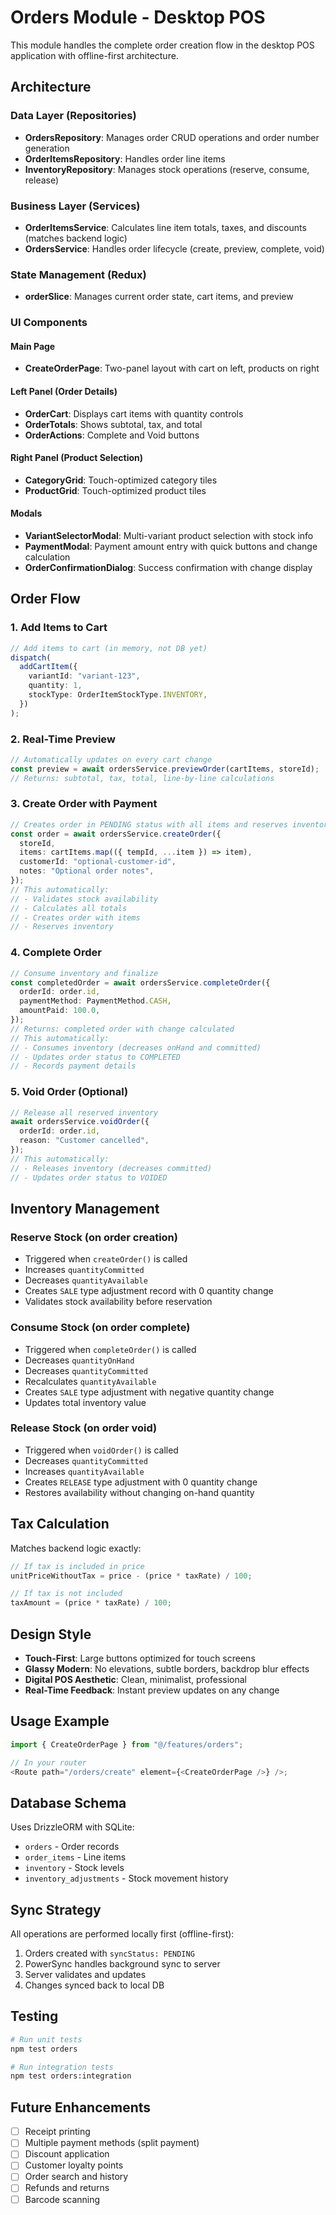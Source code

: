 # Orders Module - Desktop POS

This module handles the complete order creation flow in the desktop POS application with offline-first architecture.

## Architecture

### Data Layer (Repositories)

- **OrdersRepository**: Manages order CRUD operations and order number generation
- **OrderItemsRepository**: Handles order line items
- **InventoryRepository**: Manages stock operations (reserve, consume, release)

### Business Layer (Services)

- **OrderItemsService**: Calculates line item totals, taxes, and discounts (matches backend logic)
- **OrdersService**: Handles order lifecycle (create, preview, complete, void)

### State Management (Redux)

- **orderSlice**: Manages current order state, cart items, and preview

### UI Components

#### Main Page

- **CreateOrderPage**: Two-panel layout with cart on left, products on right

#### Left Panel (Order Details)

- **OrderCart**: Displays cart items with quantity controls
- **OrderTotals**: Shows subtotal, tax, and total
- **OrderActions**: Complete and Void buttons

#### Right Panel (Product Selection)

- **CategoryGrid**: Touch-optimized category tiles
- **ProductGrid**: Touch-optimized product tiles

#### Modals

- **VariantSelectorModal**: Multi-variant product selection with stock info
- **PaymentModal**: Payment amount entry with quick buttons and change calculation
- **OrderConfirmationDialog**: Success confirmation with change display

## Order Flow

### 1. Add Items to Cart

```typescript
// Add items to cart (in memory, not DB yet)
dispatch(
  addCartItem({
    variantId: "variant-123",
    quantity: 1,
    stockType: OrderItemStockType.INVENTORY,
  })
);
```

### 2. Real-Time Preview

```typescript
// Automatically updates on every cart change
const preview = await ordersService.previewOrder(cartItems, storeId);
// Returns: subtotal, tax, total, line-by-line calculations
```

### 3. Create Order with Payment

```typescript
// Creates order in PENDING status with all items and reserves inventory
const order = await ordersService.createOrder({
  storeId,
  items: cartItems.map(({ tempId, ...item }) => item),
  customerId: "optional-customer-id",
  notes: "Optional order notes",
});
// This automatically:
// - Validates stock availability
// - Calculates all totals
// - Creates order with items
// - Reserves inventory
```

### 4. Complete Order

```typescript
// Consume inventory and finalize
const completedOrder = await ordersService.completeOrder({
  orderId: order.id,
  paymentMethod: PaymentMethod.CASH,
  amountPaid: 100.0,
});
// Returns: completed order with change calculated
// This automatically:
// - Consumes inventory (decreases onHand and committed)
// - Updates order status to COMPLETED
// - Records payment details
```

### 5. Void Order (Optional)

```typescript
// Release all reserved inventory
await ordersService.voidOrder({
  orderId: order.id,
  reason: "Customer cancelled",
});
// This automatically:
// - Releases inventory (decreases committed)
// - Updates order status to VOIDED
```

## Inventory Management

### Reserve Stock (on order creation)

- Triggered when `createOrder()` is called
- Increases `quantityCommitted`
- Decreases `quantityAvailable`
- Creates `SALE` type adjustment record with 0 quantity change
- Validates stock availability before reservation

### Consume Stock (on order complete)

- Triggered when `completeOrder()` is called
- Decreases `quantityOnHand`
- Decreases `quantityCommitted`
- Recalculates `quantityAvailable`
- Creates `SALE` type adjustment with negative quantity change
- Updates total inventory value

### Release Stock (on order void)

- Triggered when `voidOrder()` is called
- Decreases `quantityCommitted`
- Increases `quantityAvailable`
- Creates `RELEASE` type adjustment with 0 quantity change
- Restores availability without changing on-hand quantity

## Tax Calculation

Matches backend logic exactly:

```typescript
// If tax is included in price
unitPriceWithoutTax = price - (price * taxRate) / 100;

// If tax is not included
taxAmount = (price * taxRate) / 100;
```

## Design Style

- **Touch-First**: Large buttons optimized for touch screens
- **Glassy Modern**: No elevations, subtle borders, backdrop blur effects
- **Digital POS Aesthetic**: Clean, minimalist, professional
- **Real-Time Feedback**: Instant preview updates on any change

## Usage Example

```typescript
import { CreateOrderPage } from "@/features/orders";

// In your router
<Route path="/orders/create" element={<CreateOrderPage />} />;
```

## Database Schema

Uses DrizzleORM with SQLite:

- `orders` - Order records
- `order_items` - Line items
- `inventory` - Stock levels
- `inventory_adjustments` - Stock movement history

## Sync Strategy

All operations are performed locally first (offline-first):

1. Orders created with `syncStatus: PENDING`
2. PowerSync handles background sync to server
3. Server validates and updates
4. Changes synced back to local DB

## Testing

```bash
# Run unit tests
npm test orders

# Run integration tests
npm test orders:integration
```

## Future Enhancements

- [ ] Receipt printing
- [ ] Multiple payment methods (split payment)
- [ ] Discount application
- [ ] Customer loyalty points
- [ ] Order search and history
- [ ] Refunds and returns
- [ ] Barcode scanning

```

```
